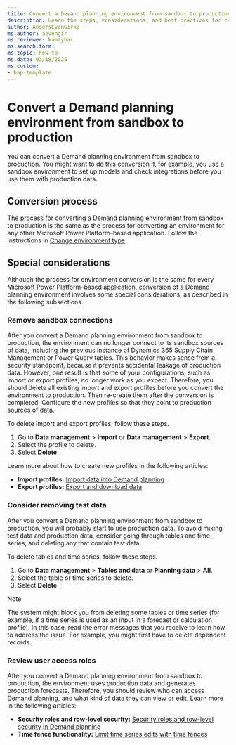 ```yaml
---
title: Convert a Demand planning environment from sandbox to production
description: Learn the steps, considerations, and best practices for converting a Demand planning environment from sandbox to production.
author: AndersEvenGirke
ms.author: aevengir
ms.reviewer: kamaybac
ms.search.form: 
ms.topic: how-to
ms.date: 03/18/2025
ms.custom: 
- bap-template 
---
```


# Convert a Demand planning environment from sandbox to production

You can convert a Demand planning environment from sandbox to production. You might want to do this conversion if, for example, you use a sandbox environment to set up models and check integrations before you use them with production data.

## Conversion process

The process for converting a Demand planning environment from sandbox to production is the same as the process for converting an environment for any other Microsoft Power Platform–based application. Follow the instructions in [Change environment type](/power-platform/admin/switch-environment).

## Special considerations

Although the process for environment conversion is the same for every Microsoft Power Platform–based application, conversion of a Demand planning environment involves some special considerations, as described in the following subsections.

### Remove sandbox connections

After you convert a Demand planning environment from sandbox to production, the environment can no longer connect to its sandbox sources of data, including the previous instance of Dynamics 365 Supply Chain Management or Power Query tables. This behavior makes sense from a security standpoint, because it prevents accidental leakage of production data. However, one result is that some of your configurations, such as import or export profiles, no longer work as you expect. Therefore, you should delete all existing import and export profiles before you convert the environment to production. Then re-create them after the conversion is completed. Configure the new profiles so that they point to production sources of data.

To delete import and export profiles, follow these steps.

1. Go to **Data management** \> **Import** or **Data management** \> **Export**.
1. Select the profile to delete.
1. Select **Delete**.

Learn more about how to create new profiles in the following articles:

- **Import profiles:** [Import data into Demand planning](/dynamics365/supply-chain/demand-planning/import-data)
- **Export profiles:** [Export and download data](/dynamics365/supply-chain/demand-planning/export-data)

### Consider removing test data

After you convert a Demand planning environment from sandbox to production, you will probably start to use production data. To avoid mixing test data and production data, consider going through tables and time series, and deleting any that contain test data.

To delete tables and time series, follow these steps.

1. Go to **Data management** \> **Tables and data** or **Planning data** \> **All**.
1. Select the table or time series to delete.
1. Select **Delete**.

> [!NOTE]
> The system might block you from deleting some tables or time series (for example, if a time series is used as an input in a forecast or calculation profile). In this case, read the error messages that you receive to learn how to address the issue. For example, you might first have to delete dependent records.

### Review user access roles

After you convert a Demand planning environment from sandbox to production, the environment uses production data and generates production forecasts. Therefore, you should review who can access Demand planning, and what kind of data they can view or edit. Learn more in the following articles:

- **Security roles and row-level security:** [Security roles and row-level security in Demand planning](/dynamics365/supply-chain/demand-planning/users-access)
- **Time fence functionality:** [Limit time series edits with time fences](/dynamics365/supply-chain/demand-planning/time-fences)
